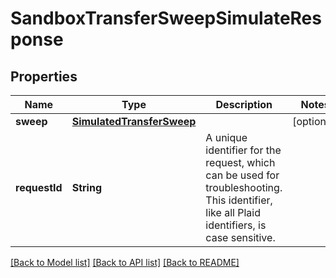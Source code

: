 # SandboxTransferSweepSimulateResponse

## Properties
Name | Type | Description | Notes
------------ | ------------- | ------------- | -------------
**sweep** | [**SimulatedTransferSweep**](SimulatedTransferSweep.md) |  | [optional] 
**requestId** | **String** | A unique identifier for the request, which can be used for troubleshooting. This identifier, like all Plaid identifiers, is case sensitive. | 

[[Back to Model list]](../README.md#documentation-for-models) [[Back to API list]](../README.md#documentation-for-api-endpoints) [[Back to README]](../README.md)


